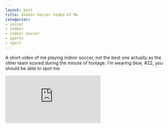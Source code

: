 ```yaml
---
layout: post
title: Indoor Soccer Video of Me
categories:
- soccer
- indoor
- indoor soccer
- sports
- sport
---
```

A short video of me playing indoor soccer, not the best one actually as the other team scored during the minute of footage. I’m wearing blue, #22, you should be able to spot me.

<iframe src="http://www.youtube.com/embed/90huxp2PCG0" frameborder="0" allowfullscreen></iframe>